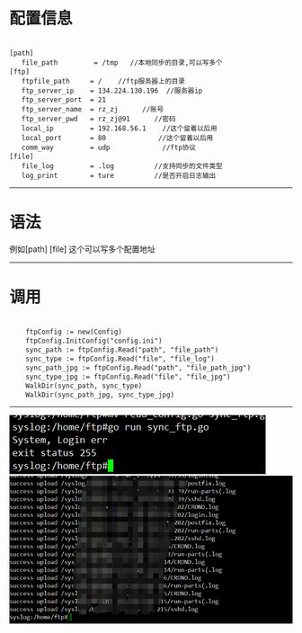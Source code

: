 # 配置信息
<pre><code>
[path]
   file_path         = /tmp   //本地同步的目录,可以写多个
[ftp]
   ftpfile_path     = /    //ftp服务器上的目录 
   ftp_server_ip    = 134.224.130.196  //服务器ip
   ftp_server_port  = 21                     
   ftp_server_name  = rz_zj      //账号
   ftp_server_pwd   = rz_zj@91      //密码         
   local_ip         = 192.168.56.1    //这个留着以后用 
   local_port       = 80             //这个留着以后用 
   comm_way         = udp             //ftp协议    
[file]
   file_log         = .log          //支持同步的文件类型
   log_print        = ture          //是否开启日志输出
</code></pre>
* * *
# 语法
 例如[path] [file] 这个可以写多个配置地址
 
 * * *
 # 调用
 <pre><code>
    ftpConfig := new(Config)
    ftpConfig.InitConfig("config.ini")
    sync_path := ftpConfig.Read("path", "file_path")
    sync_type := ftpConfig.Read("file", "file_log")
    sync_path_jpg := ftpConfig.Read("path", "file_path_jpg")
    sync_type_jpg := ftpConfig.Read("file", "file_jpg")
    WalkDir(sync_path, sync_type)
    WalkDir(sync_path_jpg, sync_type_jpg)
</code></pre>
* * *
  ![go_sync_ftp](./jpg/1.png)
  ![go_sync_ftp](./jpg/2.png)
 
